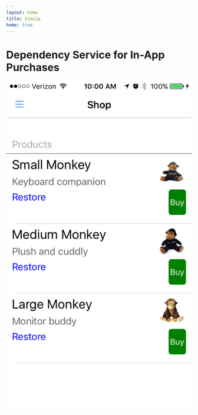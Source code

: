 ```yaml
---
layout: home
title: Simsip
home: true
---
```


# Dependency Service for In-App Purchases


![](images/screenshot-ios-inapp.PNG)

